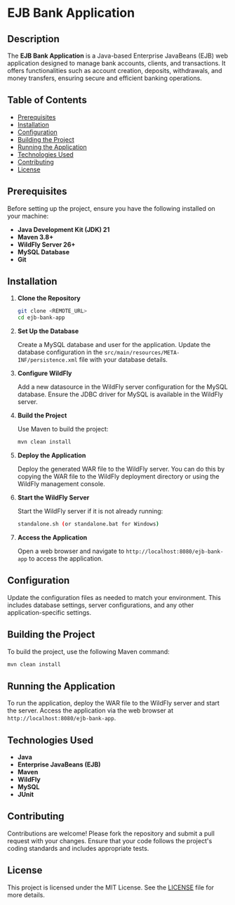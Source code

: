 # EJB Bank Application

## Description

The **EJB Bank Application** is a Java-based Enterprise JavaBeans (EJB) web application designed to manage bank accounts, clients, and transactions. It offers functionalities such as account creation, deposits, withdrawals, and money transfers, ensuring secure and efficient banking operations.

## Table of Contents

- [Prerequisites](#prerequisites)
- [Installation](#installation)
- [Configuration](#configuration)
- [Building the Project](#building-the-project)
- [Running the Application](#running-the-application)
- [Technologies Used](#technologies-used)
- [Contributing](#contributing)
- [License](#license)

## Prerequisites

Before setting up the project, ensure you have the following installed on your machine:

- **Java Development Kit (JDK) 21**
- **Maven 3.8+**
- **WildFly Server 26+**
- **MySQL Database**
- **Git**

## Installation

1. **Clone the Repository**

   ```bash
   git clone <REMOTE_URL>
   cd ejb-bank-app
   ```

2. **Set Up the Database**

   Create a MySQL database and user for the application. Update the database configuration in the `src/main/resources/META-INF/persistence.xml` file with your database details.

3. **Configure WildFly**

   Add a new datasource in the WildFly server configuration for the MySQL database. Ensure the JDBC driver for MySQL is available in the WildFly server.

4. **Build the Project**

   Use Maven to build the project:

   ```bash
   mvn clean install
   ```

5. **Deploy the Application**

   Deploy the generated WAR file to the WildFly server. You can do this by copying the WAR file to the WildFly deployment directory or using the WildFly management console.

6. **Start the WildFly Server**

   Start the WildFly server if it is not already running:

   ```bash
   standalone.sh (or standalone.bat for Windows)
   ```

7. **Access the Application**

   Open a web browser and navigate to `http://localhost:8080/ejb-bank-app` to access the application.

## Configuration

Update the configuration files as needed to match your environment. This includes database settings, server configurations, and any other application-specific settings.

## Building the Project

To build the project, use the following Maven command:

```bash
mvn clean install
```

## Running the Application

To run the application, deploy the WAR file to the WildFly server and start the server. Access the application via the web browser at `http://localhost:8080/ejb-bank-app`.



## Technologies Used

- **Java**
- **Enterprise JavaBeans (EJB)**
- **Maven**
- **WildFly**
- **MySQL**
- **JUnit**

## Contributing

Contributions are welcome! Please fork the repository and submit a pull request with your changes. Ensure that your code follows the project's coding standards and includes appropriate tests.

## License

This project is licensed under the MIT License. See the [LICENSE](LICENSE) file for more details.